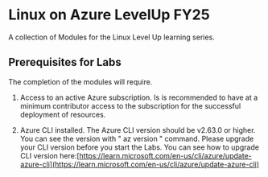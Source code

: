 # Linux on Azure LevelUp FY25

A collection of Modules for the Linux Level Up learning series.

## Prerequisites for Labs

The completion of the modules will require.

1. Access to an active Azure subscription. Is is recommended to have at a minimum contributor access to the subscription for the successful deployment of resources.

1. Azure CLI installed. The Azure CLI version should be v2.63.0 or higher. You can see the version with " az version " command. Please upgrade your CLI version before you start the Labs. You can see how to upgrade CLI version here:[https://learn.microsoft.com/en-us/cli/azure/update-azure-cli](https://learn.microsoft.com/en-us/cli/azure/update-azure-cli)
